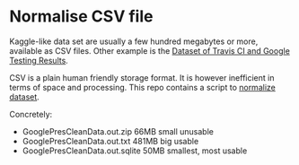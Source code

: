 # Normalise CSV file

Kaggle-like data set are usually a few hundred megabytes or more, available as CSV files.
Other example is the [Dataset of Travis CI and Google Testing Results](https://github.com/elbaum/CI-Datasets).

CSV is a plain human friendly storage format. It is however inefficient in terms of space and processing.
This repo contains a script to [normalize dataset](https://en.wikipedia.org/wiki/Database_normalization#:~:text=Database%20normalization%20is%20the%20process,part%20of%20his%20relational%20model).

Concretely:
- GooglePresCleanData.out.zip	66MB	small unusable
- GooglePresCleanData.out.txt	481MB	big usable
- GooglePresCleanData.out.sqlite	50MB	smallest, most usable

